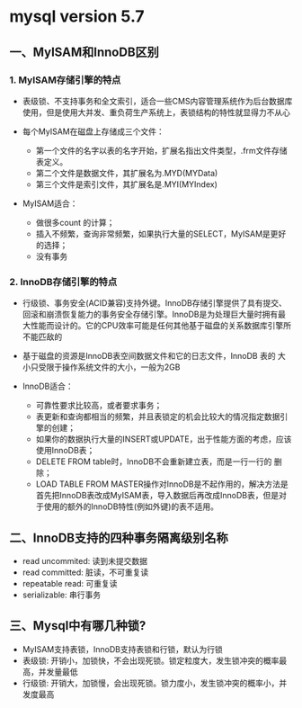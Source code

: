 # mysql version 5.7
## 一、MyISAM和InnoDB区别
### 1. MyISAM存储引擎的特点
- 表级锁、不支持事务和全文索引，适合一些CMS内容管理系统作为后台数据库使用，但是使用大并发、重负荷生产系统上，表锁结构的特性就显得力不从心

- 每个MyISAM在磁盘上存储成三个文件：
    - 第一个文件的名字以表的名字开始，扩展名指出文件类型，.frm文件存储表定义。 
    - 第二个文件是数据文件，其扩展名为.MYD(MYData) 
    - 第三个文件是索引文件，其扩展名是.MYI(MYIndex)

- MyISAM适合： 
    - 做很多count 的计算； 
    - 插入不频繁，查询非常频繁，如果执行大量的SELECT，MyISAM是更好的选择； 
    - 没有事务

### 2. InnoDB存储引擎的特点
- 行级锁、事务安全(ACID兼容)支持外键。InnoDB存储引擎提供了具有提交、回滚和崩溃恢复能力的事务安全存储引擎。InnoDB是为处理巨大量时拥有最大性能而设计的。它的CPU效率可能是任何其他基于磁盘的关系数据库引擎所不能匹敌的

- 基于磁盘的资源是InnoDB表空间数据文件和它的日志文件，InnoDB 表的 大小只受限于操作系统文件的大小，一般为2GB

- InnoDB适合： 
    - 可靠性要求比较高，或者要求事务； 
    - 表更新和查询都相当的频繁，并且表锁定的机会比较大的情况指定数据引擎的创建； 
    - 如果你的数据执行大量的INSERT或UPDATE，出于性能方面的考虑，应该使用InnoDB表； 
    - DELETE FROM table时，InnoDB不会重新建立表，而是一行一行的 删除； 
    - LOAD TABLE FROM MASTER操作对InnoDB是不起作用的，解决方法是首先把InnoDB表改成MyISAM表，导入数据后再改成InnoDB表，但是对于使用的额外的InnoDB特性(例如外键)的表不适用。
    
## 二、InnoDB支持的四种事务隔离级别名称    
- read uncommited: 读到未提交数据
- read committed: 脏读，不可重复读
- repeatable read: 可重复读
- serializable: 串行事务

## 三、Mysql中有哪几种锁?
- MyISAM支持表锁，InnoDB支持表锁和行锁，默认为行锁
- 表级锁: 开销小，加锁快，不会出现死锁。锁定粒度大，发生锁冲突的概率最高，并发量最低
- 行级锁: 开销大，加锁慢，会出现死锁。锁力度小，发生锁冲突的概率小，并发度最高
